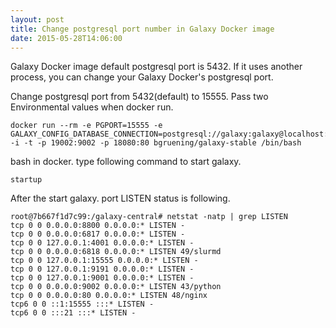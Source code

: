 ```yaml
---
layout: post
title: Change postgresql port number in Galaxy Docker image
date: 2015-05-28T14:06:00
---
```


Galaxy Docker image default postgresql port is 5432.
If it uses another process, you can change your Galaxy Docker's postgresql port.

Change postgresql port from 5432(default) to 15555.
Pass two Environmental values when docker run.

```
docker run --rm -e PGPORT=15555 -e GALAXY_CONFIG_DATABASE_CONNECTION=postgresql://galaxy:galaxy@localhost:15555/galaxy -i -t -p 19002:9002 -p 18080:80 bgruening/galaxy-stable /bin/bash
```

bash in docker.
type following command to start galaxy.

```
startup
```

After the start galaxy.
port LISTEN status is following.

```
root@7b667f1d7c99:/galaxy-central# netstat -natp | grep LISTEN
tcp 0 0 0.0.0.0:8800 0.0.0.0:* LISTEN -
tcp 0 0 0.0.0.0:6817 0.0.0.0:* LISTEN -
tcp 0 0 127.0.0.1:4001 0.0.0.0:* LISTEN -
tcp 0 0 0.0.0.0:6818 0.0.0.0:* LISTEN 49/slurmd
tcp 0 0 127.0.0.1:15555 0.0.0.0:* LISTEN -
tcp 0 0 127.0.0.1:9191 0.0.0.0:* LISTEN -
tcp 0 0 127.0.0.1:9001 0.0.0.0:* LISTEN -
tcp 0 0 0.0.0.0:9002 0.0.0.0:* LISTEN 43/python
tcp 0 0 0.0.0.0:80 0.0.0.0:* LISTEN 48/nginx
tcp6 0 0 ::1:15555 :::* LISTEN -
tcp6 0 0 :::21 :::* LISTEN -
```
